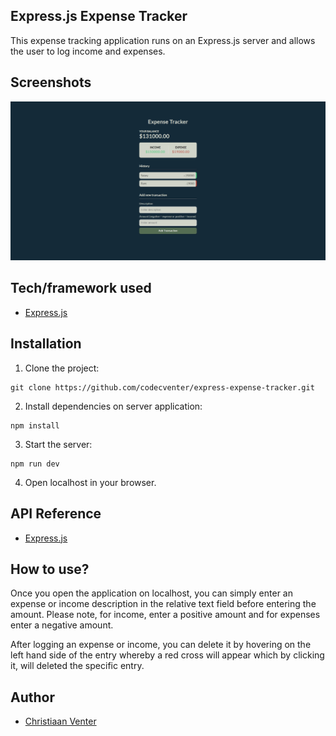 ## Express.js Expense Tracker
This expense tracking application runs on an Express.js server and allows the user to log income and expenses.

## Screenshots
![index](screenshot.jpg)

## Tech/framework used
- [Express.js](https://expressjs.com/)

## Installation
1. Clone the project:
```
git clone https://github.com/codecventer/express-expense-tracker.git
```
2. Install dependencies on server application:
```
npm install
```
3. Start the server:
```
npm run dev
```
4. Open localhost in your browser.

## API Reference
- [Express.js](https://expressjs.com/en/4x/api.html)

## How to use?
Once you open the application on localhost, you can simply enter an expense or income description in the relative text field before entering the amount. Please note, for income, enter a positive amount and for expenses enter a negative amount. 

After logging an expense or income, you can delete it by hovering on the left hand side of the entry whereby a red cross will appear which by clicking it, will deleted the specific entry.

## Author
- [Christiaan Venter](https://github.com/codecventer)

